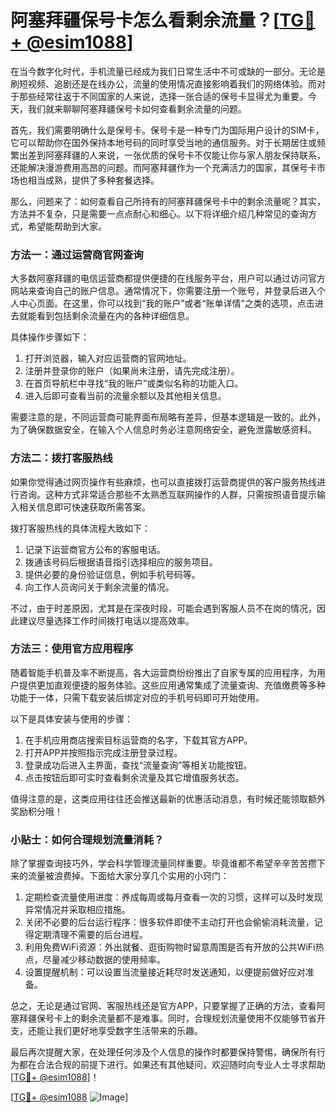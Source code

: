 # 阿塞拜疆保号卡怎么看剩余流量？[[TG💪+ @esim1088](https://t.me/s/esim1088)]

在当今数字化时代，手机流量已经成为我们日常生活中不可或缺的一部分。无论是刷短视频、追剧还是在线办公，流量的使用情况直接影响着我们的网络体验。而对于那些经常往返于不同国家的人来说，选择一张合适的保号卡显得尤为重要。今天，我们就来聊聊阿塞拜疆保号卡如何查看剩余流量的问题。

首先，我们需要明确什么是保号卡。保号卡是一种专门为国际用户设计的SIM卡，它可以帮助你在国外保持本地号码的同时享受当地的通信服务。对于长期居住或频繁出差到阿塞拜疆的人来说，一张优质的保号卡不仅能让你与家人朋友保持联系，还能解决漫游费用高昂的问题。而阿塞拜疆作为一个充满活力的国家，其保号卡市场也相当成熟，提供了多种套餐选择。

那么，问题来了：如何查看自己所持有的阿塞拜疆保号卡中的剩余流量呢？其实，方法并不复杂，只是需要一点点耐心和细心。以下将详细介绍几种常见的查询方式，希望能帮助到大家。

### 方法一：通过运营商官网查询

大多数阿塞拜疆的电信运营商都提供便捷的在线服务平台，用户可以通过访问官方网站来查询自己的账户信息。通常情况下，你需要注册一个账号，并登录后进入个人中心页面。在这里，你可以找到“我的账户”或者“账单详情”之类的选项，点击进去就能看到包括剩余流量在内的各种详细信息。

具体操作步骤如下：
1. 打开浏览器，输入对应运营商的官网地址。
2. 注册并登录你的账户（如果尚未注册，请先完成注册）。
3. 在首页导航栏中寻找“我的账户”或类似名称的功能入口。
4. 进入后即可查看当前的流量余额以及其他相关信息。

需要注意的是，不同运营商可能界面布局略有差异，但基本逻辑是一致的。此外，为了确保数据安全，在输入个人信息时务必注意网络安全，避免泄露敏感资料。

### 方法二：拨打客服热线

如果你觉得通过网页操作有些麻烦，也可以直接拨打运营商提供的客户服务热线进行咨询。这种方式非常适合那些不太熟悉互联网操作的人群，只需按照语音提示输入相关信息即可快速获取所需答案。

拨打客服热线的具体流程大致如下：
1. 记录下运营商官方公布的客服电话。
2. 拨通该号码后根据语音指引选择相应的服务项目。
3. 提供必要的身份验证信息，例如手机号码等。
4. 向工作人员询问关于剩余流量的情况。

不过，由于时差原因，尤其是在深夜时段，可能会遇到客服人员不在岗的情况，因此建议尽量选择工作时间拨打电话以提高效率。

### 方法三：使用官方应用程序

随着智能手机普及率不断提高，各大运营商纷纷推出了自家专属的应用程序，为用户提供更加直观便捷的服务体验。这些应用通常集成了流量查询、充值缴费等多种功能于一体，只需下载安装后绑定对应的手机号码即可开始使用。

以下是具体安装与使用的步骤：
1. 在手机应用商店搜索目标运营商的名字，下载其官方APP。
2. 打开APP并按照指示完成注册登录过程。
3. 登录成功后进入主界面，查找“流量查询”等相关功能按钮。
4. 点击按钮后即可实时查看剩余流量及其它增值服务状态。

值得注意的是，这类应用往往还会推送最新的优惠活动消息，有时候还能领取额外奖励积分哦！

### 小贴士：如何合理规划流量消耗？

除了掌握查询技巧外，学会科学管理流量同样重要。毕竟谁都不希望辛辛苦苦攒下来的流量被浪费掉。下面给大家分享几个实用的小窍门：

1. 定期检查流量使用进度：养成每周或每月查看一次的习惯，这样可以及时发现异常情况并采取相应措施。
2. 关闭不必要的后台运行程序：很多软件即使不主动打开也会偷偷消耗流量，记得定期清理不需要的后台进程。
3. 利用免费WiFi资源：外出就餐、逛街购物时留意周围是否有开放的公共WiFi热点，尽量减少移动数据的使用频率。
4. 设置提醒机制：可以设置当流量接近耗尽时发送通知，以便提前做好应对准备。

总之，无论是通过官网、客服热线还是官方APP，只要掌握了正确的方法，查看阿塞拜疆保号卡上的剩余流量都不是难事。同时，合理规划流量使用不仅能够节省开支，还能让我们更好地享受数字生活带来的乐趣。

最后再次提醒大家，在处理任何涉及个人信息的操作时都要保持警惕，确保所有行为都在合法合规的前提下进行。如果还有其他疑问，欢迎随时向专业人士寻求帮助[[TG💪+ @esim1088](https://t.me/s/esim1088)]！

[[TG💪+ @esim1088](https://t.me/s/esim1088) ![Image](https://i.postimg.cc/4NQfJmqS/Snipaste-2025-05-13-00-14-12.png)]
